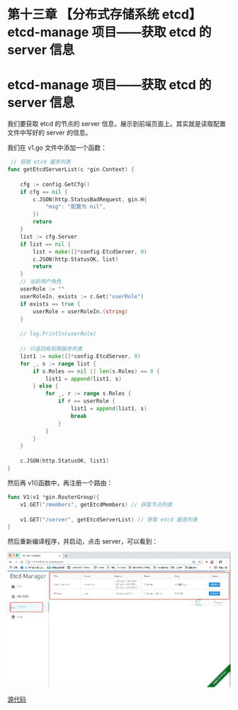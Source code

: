 # 第十三章 【分布式存储系统 etcd】etcd-manage 项目——获取 etcd 的 server 信息

# etcd-manage 项目——获取 etcd 的 server 信息

我们要获取 etcd 的节点的 server 信息，展示到前端页面上。其实就是读取配置文件中写好的 server 的信息。

我们在 v1.go 文件中添加一个函数：

```go
 // 获取 etcd 服务列表
func getEtcdServerList(c *gin.Context) {

    cfg := config.GetCfg()
    if cfg == nil {
        c.JSON(http.StatusBadRequest, gin.H{
            "msg": "配置为 nil",
        })
        return
    }
    list := cfg.Server
    if list == nil {
        list = make([]*config.EtcdServer, 0)
        c.JSON(http.StatusOK, list)
        return
    }
    // 当前用户角色
    userRole := ""
    userRoleIn, exists := c.Get("userRole")
    if exists == true {
        userRole = userRoleIn.(string)
    }

    // log.Println(userRole)

    // 只返回有权限服务列表
    list1 := make([]*config.EtcdServer, 0)
    for _, s := range list {
        if s.Roles == nil || len(s.Roles) == 0 {
            list1 = append(list1, s)
        } else {
            for _, r := range s.Roles {
                if r == userRole {
                    list1 = append(list1, s)
                    break
                }
            }
        }
    }

    c.JSON(http.StatusOK, list1)
} 
```

然后再 v1()函数中，再注册一个路由：

```go
func V1(v1 *gin.RouterGroup){
    v1.GET("/members", getEtcdMembers) // 获取节点列表

    v1.GET("/server", getEtcdServerList) // 获取 etcd 服务列表
}
```

然后重新编译程序，并启动，点击 server，可以看到：

![etcd_xiangmu18](img/f334b65e2f8af588b9cbdb9380b49220.jpg)

[源代码](https://github.com/rubyhan1314/myetcd-manage)